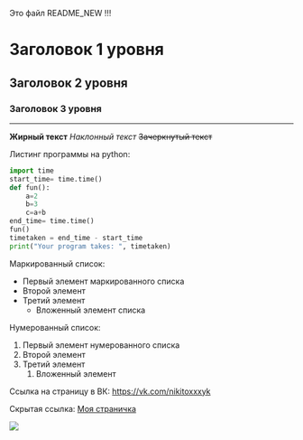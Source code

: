 Это файл README_NEW !!!

# Заголовок 1 уровня
## Заголовок 2 уровня
### Заголовок 3 уровня

---------

**Жирный текст**
*Наклонный текст*
~~Зачеркнутый текст~~

Листинг программы на python:
```python
import time
start_time= time.time()
def fun():
    a=2
    b=3
    c=a+b
end_time= time.time()
fun()
timetaken = end_time - start_time
print("Your program takes: ", timetaken)
```

Маркированный список:
+ Первый элемент маркированного списка
+ Второй элемент
+ Третий элемент
  + Вложенный элемент списка

Нумерованный список:
1. Первый элемент нумерованного списка
2. Второй элемент
3. Третий элемент
    1. Вложенный элемент


Ссылка на страницу в ВК:
https://vk.com/nikitoxxxyk

Скрытая ссылка:
[Моя страничка](https://vk.com/nikitoxxxyk)

![](https://papik.pro/grafic/uploads/posts/2023-04/1681565600_papik-pro-p-logotip-oksimirona-vektor-16.jpg)

